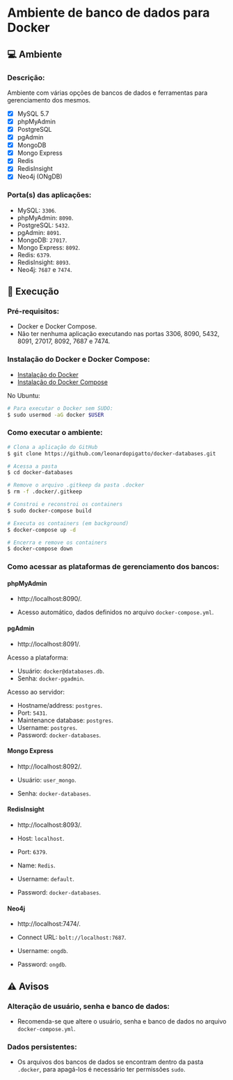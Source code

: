 # Ambiente de banco de dados para Docker

## 💻 Ambiente

### Descrição:

Ambiente com várias opções de bancos de dados e ferramentas para gerenciamento dos mesmos.

- [x] MySQL 5.7
- [x] phpMyAdmin
- [x] PostgreSQL
- [x] pgAdmin
- [x] MongoDB
- [x] Mongo Express
- [x] Redis
- [x] RedisInsight
- [x] Neo4j (ONgDB)

### Porta(s) das aplicações:

- MySQL: `3306`.
- phpMyAdmin: `8090`.
- PostgreSQL: `5432`.
- pgAdmin: `8091`.
- MongoDB: `27017`.
- Mongo Express: `8092`.
- Redis: `6379`.
- RedisInsight: `8093`.
- Neo4j: `7687` e `7474`.

## 🚀 Execução

### Pré-requisitos:

- Docker e Docker Compose.
- Não ter nenhuma aplicação executando nas portas 3306, 8090, 5432, 8091, 27017, 8092, 7687 e 7474.

### Instalação do Docker e Docker Compose:

- <a href="https://docs.docker.com/engine/install/" target="_blank">Instalação do Docker</a>
- <a href="https://docs.docker.com/compose/install/" target="_blank">Instalação do Docker Compose</a>

No Ubuntu:
```bash
# Para executar o Docker sem SUDO:
$ sudo usermod -aG docker $USER
```

### Como executar o ambiente:

```bash
# Clona a aplicação do GitHub
$ git clone https://github.com/leonardopigatto/docker-databases.git

# Acessa a pasta
$ cd docker-databases

# Remove o arquivo .gitkeep da pasta .docker
$ rm -f .docker/.gitkeep

# Constroi e reconstroi os containers
$ sudo docker-compose build

# Executa os containers (em background)
$ docker-compose up -d

# Encerra e remove os containers
$ docker-compose down
```

### Como acessar as plataformas de gerenciamento dos bancos:

#### phpMyAdmin

- http://localhost:8090/.

- Acesso automático, dados definidos no arquivo `docker-compose.yml`.

#### pgAdmin

- http://localhost:8091/.

Acesso a plataforma:
- Usuário: `docker@databases.db`.
- Senha: `docker-pgadmin`.

Acesso ao servidor:
- Hostname/address: `postgres`.
- Port: `5431`.
- Maintenance database: `postgres`.
- Username: `postgres`.
- Password: `docker-databases`.

#### Mongo Express

- http://localhost:8092/.

- Usuário: `user_mongo`.
- Senha: `docker-databases`.

#### RedisInsight

- http://localhost:8093/.

- Host: `localhost`.
- Port: `6379`.
- Name: `Redis`.
- Username: `default`.
- Password: `docker-databases`.

#### Neo4j

- http://localhost:7474/.

- Connect URL: `bolt://localhost:7687`.
- Username: `ongdb`.
- Password: `ongdb`.

## :warning: Avisos

### Alteração de usuário, senha e banco de dados:

- Recomenda-se que altere o usuário, senha e banco de dados no arquivo `docker-compose.yml`.

### Dados persistentes:

- Os arquivos dos bancos de dados se encontram dentro da pasta `.docker`, para apagá-los é necessário ter permissões `sudo`.